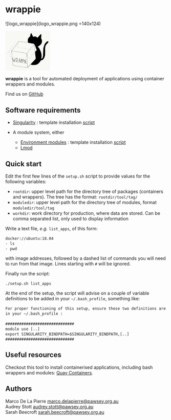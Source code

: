 # wrappie

![logo_wrappie](logo_wrappie.png =140x124)

<img src="logo_wrappie.png" alt="logo_wrappie" width="140"/>

**wrappie** is a tool for automated deployment of applications using container wrappers and modules. 

Find us on [GitHub](https://github.com/marcodelapierre/container-wrappers)


## Software requirements

* [Singularity](http://sylabs.io/singularity) : template installation [script](prereqs/install-singularity.sh)

* A module system, either 
    * [Environment modules](https://modules.readthedocs.io/en/latest/module.html) : template installation [script](prereqs/install-modules.sh)
    * [Lmod](https://lmod.readthedocs.io/en/latest/)


## Quick start

Edit the first few lines of the `setup.sh` script to provide values for the following variables:
* `rootdir`: upper level path for the directory tree of packages (containers and wrappers). The tree has the format: `rootdir/tool/tag/`
* `moduledir`: upper level path for the directory tree of modules, format `moduledir/tool/tag`
* `workdir`: work directory for production, where data are stored. Can be comma separated list, only used to display information

Write a text file, *e.g.* `list_apps`, of this form:

```
docker://ubuntu:18.04
- ls
- pwd
```

with image addresses, followed by a dashed list of commands you will need to run from that image. Lines starting with `#` will be ignored.

Finally run the script:

```
./setup.sh list_apps
```

At the end of the setup, the script will advise on a couple of variable definitions to be added in your `~/.bash_profile`, something like:

```
For proper functioning of this setup, ensure these two definitions are in your ~/.bash_profile :

##############################
module use [..]
export SINGULARITY_BINDPATH=$SINGULARITY_BINDPATH,[..]
##############################
```


## Useful resources

Checkout this tool to install containerised applications, including bash wrappers and modules: [Quay Containers](https://github.com/alexiswl/quay_containers).


## Authors

Marco De La Pierre <marco.delapierre@pawsey.org.au>  
Audrey Stott <audrey.stott@pawsey.org.au>  
Sarah Beecroft <sarah.beecroft@pawsey.org.au>  